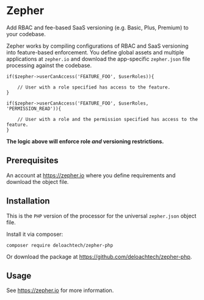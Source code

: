 # Zepher

Add RBAC and fee-based SaaS versioning (e.g. Basic, Plus, Premium) to your codebase.

Zepher works by compiling configurations of RBAC and SaaS versioning into feature-based enforcement. You define
global assets and multiple applications at `zepher.io` and download the app-specific `zepher.json` file processing
against the codebase.

    if($zepher->userCanAccess('FEATURE_FOO', $userRoles)){

        // User with a role specified has access to the feature.
    }

    if($zepher->userCanAccess('FEATURE_FOO', $userRoles, 'PERMISSION_READ')){

        // User with a role and the permission specified has access to the feature.
    }

**The logic above will enforce role _and_ versioning restrictions.**

## Prerequisites

An account at https://zepher.io where you define requirements and download the object file. 

## Installation

This is the `PHP` version of the processor for the universal `zepher.json` object file.

Install it via composer:

    composer require deloachtech/zepher-php

Or download the package at https://github.com/deloachtech/zepher-php.


## Usage

See https://zepher.io for more information.

